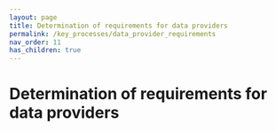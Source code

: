 ```yaml
---
layout: page
title: Determination of requirements for data providers
permalink: /key_processes/data_provider_requirements
nav_order: 11
has_children: true
---
```


# Determination of requirements for data providers 

